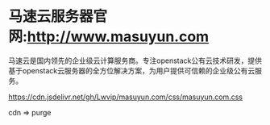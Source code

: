 # 马速云服务器官网:http://www.masuyun.com
马速云是国内领先的企业级云计算服务商。专注openstack公有云技术研发，提供基于openstack云服务器的全方位解决方案，为用户提供可信赖的企业级公有云服务。

https://cdn.jsdelivr.net/gh/Lwvip/masuyun.com/css/masuyun.com.css

cdn => purge
